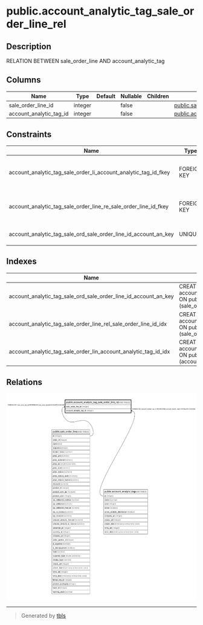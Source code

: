 # public.account_analytic_tag_sale_order_line_rel

## Description

RELATION BETWEEN sale_order_line AND account_analytic_tag

## Columns

| Name | Type | Default | Nullable | Children | Parents | Comment |
| ---- | ---- | ------- | -------- | -------- | ------- | ------- |
| sale_order_line_id | integer |  | false |  | [public.sale_order_line](public.sale_order_line.md) |  |
| account_analytic_tag_id | integer |  | false |  | [public.account_analytic_tag](public.account_analytic_tag.md) |  |

## Constraints

| Name | Type | Definition |
| ---- | ---- | ---------- |
| account_analytic_tag_sale_order_li_account_analytic_tag_id_fkey | FOREIGN KEY | FOREIGN KEY (account_analytic_tag_id) REFERENCES account_analytic_tag(id) ON DELETE CASCADE |
| account_analytic_tag_sale_order_line_re_sale_order_line_id_fkey | FOREIGN KEY | FOREIGN KEY (sale_order_line_id) REFERENCES sale_order_line(id) ON DELETE CASCADE |
| account_analytic_tag_sale_ord_sale_order_line_id_account_an_key | UNIQUE | UNIQUE (sale_order_line_id, account_analytic_tag_id) |

## Indexes

| Name | Definition |
| ---- | ---------- |
| account_analytic_tag_sale_ord_sale_order_line_id_account_an_key | CREATE UNIQUE INDEX account_analytic_tag_sale_ord_sale_order_line_id_account_an_key ON public.account_analytic_tag_sale_order_line_rel USING btree (sale_order_line_id, account_analytic_tag_id) |
| account_analytic_tag_sale_order_line_rel_sale_order_line_id_idx | CREATE INDEX account_analytic_tag_sale_order_line_rel_sale_order_line_id_idx ON public.account_analytic_tag_sale_order_line_rel USING btree (sale_order_line_id) |
| account_analytic_tag_sale_order_lin_account_analytic_tag_id_idx | CREATE INDEX account_analytic_tag_sale_order_lin_account_analytic_tag_id_idx ON public.account_analytic_tag_sale_order_line_rel USING btree (account_analytic_tag_id) |

## Relations

![er](public.account_analytic_tag_sale_order_line_rel.svg)

---

> Generated by [tbls](https://github.com/k1LoW/tbls)

